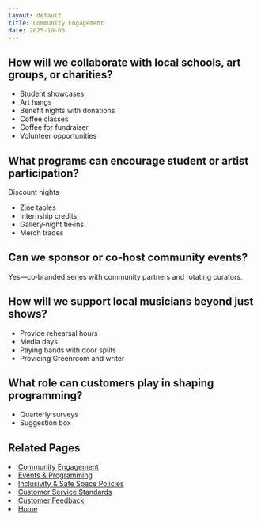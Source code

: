 ```yaml
---
layout: default
title: Community Engagement
date: 2025-10-03
---
```


## How will we collaborate with local schools, art groups, or charities?
- Student showcases
- Art hangs
- Benefit nights with donations
- Coffee classes 
- Coffee for fundraiser 
- Volunteer opportunities

## What programs can encourage student or artist participation?
Discount nights
- Zine tables
- Internship credits, 
- Gallery‑night tie‑ins.
- Merch trades

## Can we sponsor or co-host community events?
Yes—co‑branded series with community partners and rotating curators.

## How will we support local musicians beyond just shows?
- Provide rehearsal hours
- Media days
- Paying bands with door splits 
- Providing Greenroom and writer 

## What role can customers play in shaping programming?
- Quarterly surveys
- Suggestion box

## Related Pages
<li><a href="{{ site.baseurl }}/customers/community.html">Community Engagement</a></li>
<li><a href="{{ site.baseurl }}/customers/events.html">Events & Programming</a></li>
<li><a href="{{ site.baseurl }}/customers/policies.html">Inclusivity & Safe Space Policies</a></li>
<li><a href="{{ site.baseurl }}/customers/standards.html">Customer Service Standards</a></li>
<li><a href="{{ site.baseurl }}/customers/surveys.html">Customer Feedback</a></li>
<li><a href="{{ site.baseurl }}/index.html">Home</a></li>